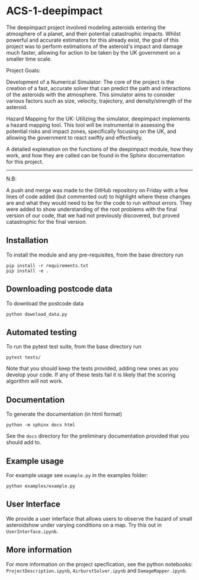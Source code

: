 # ACS-1-deepimpact

The deepimpact project involved modeling asteroids entering the atmosphere of a planet, and their potential catastrophic impacts.
Whilst powerful and accurate estimators for this already exist, the goal of this project was to perform estimations of the asteroid's
impact and damage much faster, allowing for action to be taken by the UK government on a smaller time scale.

Project Goals:

Development of a Numerical Simulator: The core of the project is the creation of a fast, accurate solver that can predict the path and 
interactions of the asteroids with the atmosphere. This simulator aims to consider various factors such as size, velocity, trajectory, and density/strength of the asteroid.

Hazard Mapping for the UK: Utilizing the simulator, deepimpact implements a hazard mapping tool. This tool will be instrumental in assessing the potential risks and impact zones, specifically focusing on the UK, and allowing the government to react swiftly and effectively.

A detailed explenation on the functions of the deepimpact module, how they work, and how they are called can be found in the Sphinx documentation for this project.

--------------------------------------------------------------------------------------

N.B:

A push and merge was made to the GitHub repository on Friday with a few lines of code 
added (but commented out) to highlight where these changes are and what they would need
to be for the code to run without errors. They were added to show understanding of the
root problems with the final version of our code, that we had not previously discovered,
but proved catastrophic for the final version.

## Installation

To install the module and any pre-requisites, from the base directory run
```
pip install -r requirements.txt
pip install -e .
```  

## Downloading postcode data

To download the postcode data
```
python download_data.py
```

## Automated testing

To run the pytest test suite, from the base directory run
```
pytest tests/
```

Note that you should keep the tests provided, adding new ones as you develop your code. If any of these tests fail it is likely that the scoring algorithm will not work.

## Documentation

To generate the documentation (in html format)
```
python -m sphinx docs html
```

See the `docs` directory for the preliminary documentation provided that you should add to.

## Example usage

For example usage see `example.py` in the examples folder:
```
python examples/example.py
```

## User Interface

We provide a user interface that allows users to observe the hazard of small asteroidshow under varying conditions on a map. Try this out in `UserInterface.ipynb`.

## More information

For more information on the project specfication, see the python notebooks: `ProjectDescription.ipynb`, `AirburstSolver.ipynb` and `DamageMapper.ipynb`.
